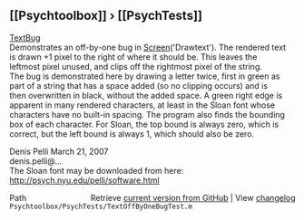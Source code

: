 ## [[Psychtoolbox]] &#8250; [[PsychTests]]

[TextBug](TextBug)  
Demonstrates an off-by-one bug in [Screen](Screen)('Drawtext'). The rendered text  
is drawn +1 pixel to the right of where it should be. This leaves the  
leftmost pixel unused, and clips off the rightmost pixel of the string.  
The bug is demonstrated here by drawing a letter twice, first in green as  
part of a string that has a space added (so no clipping occurs) and is  
then overwritten in black, without the added space. A green right edge is  
apparent in many rendered characters, at least in the Sloan font whose  
characters have no built-in spacing. The program also finds the bounding  
box of each character. For Sloan, the top bound is always zero, which is  
correct, but the left bound is always 1, which should also be zero.  
  
Denis Pelli March 21, 2007  
denis.pelli@...  
The Sloan font may be downloaded from here:  
http://psych.nyu.edu/pelli/software.html  




<div class="code_header" style="text-align:right;">
  <span style="float:left;">Path&nbsp;&nbsp;</span> <span class="counter">Retrieve <a href=
  "https://raw.github.com/Psychtoolbox-3/Psychtoolbox-3/beta/Psychtoolbox/PsychTests/TextOffByOneBugTest.m">current version from GitHub</a> | View <a href=
  "https://github.com/Psychtoolbox-3/Psychtoolbox-3/commits/beta/Psychtoolbox/PsychTests/TextOffByOneBugTest.m">changelog</a></span>
</div>
<div class="code">
  <code>Psychtoolbox/PsychTests/TextOffByOneBugTest.m</code>
</div>

